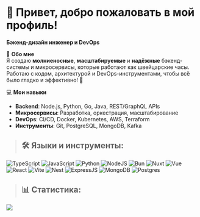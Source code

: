 # 👋 Привет, добро пожаловать в мой профиль!  
**Бэкенд-дизайн инженер и DevOps**

🎨 **Обо мне**  
Я создаю **молниеносные**, **масштабируемые** и **надёжные** бэкенд-системы и микросервисы, которые работают как швейцарские часы. Работаю с кодом, архитектурой и DevOps-инструментами, чтобы всё было гладко и эффективно! 🚀  

💻 **Мои навыки**  
- **Backend**: Node.js, Python, Go, Java, REST/GraphQL APIs  
- **Микросервисы**: Разработка, оркестрация, масштабирование  
- **DevOps**: CI/CD, Docker, Kubernetes, AWS, Terraform  
- **Инструменты**: Git, PostgreSQL, MongoDB, Kafka

> ## 🛠️ Языки и инструменты:
![TypeScript](https://shields.io/badge/-TypeScript-090909?style=for-the-badge&logo=typescript)
![JavaScript](https://shields.io/badge/-JavaScript-090909?style=for-the-badge&logo=javascript)
![Python](https://shields.io/badge/-Python-090909?style=for-the-badge&logo=python)
![NodeJS](https://shields.io/badge/-Node.js-090909?style=for-the-badge&logo=node.js)
![Bun](https://shields.io/badge/-Bun-090909?style=for-the-badge&logo=bun)
![Nuxt](https://shields.io/badge/-Nuxt-090909?style=for-the-badge&logo=Nuxt)
![Vue](https://camo.githubusercontent.com/fe765329e41288211fd5f8e07583772e2541c999572d89a40d3d3dafb6f4d6aa/68747470733a2f2f736869656c64732e696f2f62616467652f2d5675652d3039303930393f7374796c653d666f722d7468652d6261646765266c6f676f3d7675652e6a73)
![React](https://shields.io/badge/-React-090909?style=for-the-badge&logo=React)
![Vite](https://camo.githubusercontent.com/c6bab90ae8f14b07866e2ffd8a2b24a11f750d27b3329c4c1a2955a22b110265/68747470733a2f2f736869656c64732e696f2f62616467652f2d566974652d3039303930393f7374796c653d666f722d7468652d6261646765266c6f676f3d76697465)
![Nest](https://shields.io/badge/-Nest-090909?style=for-the-badge&logo=nestjs&logoColor=df274f)
![ExpressJS](https://shields.io/badge/-Express.js-090909?style=for-the-badge&logo=express)
![MongoDB](https://shields.io/badge/-Mongo.db-090909?style=for-the-badge&logo=mongodb)
![Postgres](https://shields.io/badge/postgres-090909?style=for-the-badge&logo=postgresql&logoColor=white)

> ## 📊 Статистика:
![](https://github-readme-stats.vercel.app/api/top-langs/?username=nrdxn&theme=dark&hide_border=false&include_all_commits=false&count_private=true&layout=compact)
